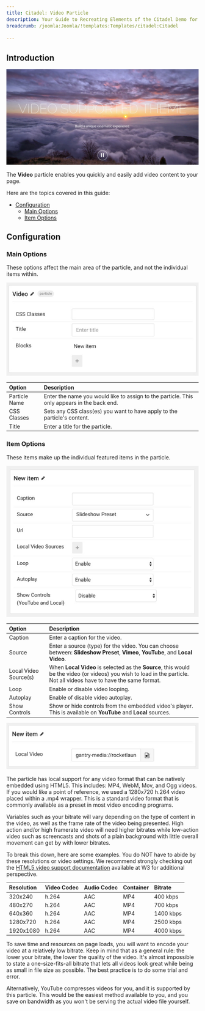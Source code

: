 ```yaml
---
title: Citadel: Video Particle
description: Your Guide to Recreating Elements of the Citadel Demo for Joomla
breadcrumb: /joomla:Joomla/!templates:Templates/citadel:Citadel

---
```


## Introduction

![](assets/particle_video1.jpeg)

The **Video** particle enables you quickly and easily add video content to your page.

Here are the topics covered in this guide:

* [Configuration](#configuration)
    - [Main Options](#main-options)
    - [Item Options](#item-options)

## Configuration

### Main Options 

These options affect the main area of the particle, and not the individual items within.

![](assets/particle_video2.jpeg)

| Option        | Description                                                                                 |
| :-----        | :-----                                                                                      |
| Particle Name | Enter the name you would like to assign to the particle. This only appears in the back end. |
| CSS Classes   | Sets any CSS class(es) you want to have apply to the particle's content.                    |
| Title         | Enter a title for the particle.                                                             |

### Item Options

These items make up the individual featured items in the particle.

![](assets/particle_video3.jpeg)

| Option                | Description                                                                                                                                                            |
| :-----                | :-----                                                                                                                                                                 |
| Caption               | Enter a caption for the video.                                                                                                                                         |
| Source                | Enter a source (type) for the video. You can choose between: **Slideshow Preset**, **Vimeo**, **YouTube**, and **Local Video**.                                        |
| Local Video Source(s) | When **Local Video** is selected as the **Source**, this would be the video (or videos) you wish to load in the particle. Not all videos have to have the same format. |
| Loop                  | Enable or disable video looping.                                                                                                                                       |
| Autoplay              | Enable of disable video autoplay.                                                                                                                                      |
| Show Controls         | Show or hide controls from the embedded video's player. This is available on **YouTube** and **Local** sources.                                                        |

![](assets/particle_video4.jpg)

The particle has local support for any video format that can be natively embedded using HTML5. This includes: MP4, WebM, Mov, and Ogg videos. If you would like a point of reference, we used a 1280x720 h.264 video placed within a .mp4 wrapper. This is a standard video format that is commonly available as a preset in most video encoding programs.

Variables such as your bitrate will vary depending on the type of content in the video, as well as the frame rate of the video being presented. High action and/or high framerate video will need higher bitrates while low-action video such as screencasts and shots of a plain background with little overall movement can get by with lower bitrates.

To break this down, here are some examples. You do NOT have to abide by these resolutions or video settings. We recommend strongly checking out the [HTML5 video support documentation](http://www.w3schools.com/html/html5_video.asp) available at W3 for additional perspective.

| Resolution | Video Codec | Audio Codec | Container | Bitrate   |
| :-----     | :-----      | :-----      | :-----    | :-----    |
| 320x240    | h.264       | AAC         | MP4       | 400 kbps  |
| 480x270    | h.264       | AAC         | MP4       | 700 kbps  |
| 640x360    | h.264       | AAC         | MP4       | 1400 kbps |
| 1280x720   | h.264       | AAC         | MP4       | 2500 kbps |
| 1920x1080  | h.264       | AAC         | MP4       | 4000 kbps |

To save time and resources on page loads, you will want to encode your video at a relatively low bitrate. Keep in mind that as a general rule: the lower your bitrate, the lower the quality of the video. It's almost impossible to state a one-size-fits-all bitrate that lets all videos look great while being as small in file size as possible. The best practice is to do some trial and error.

Alternatively, YouTube compresses videos for you, and it is supported by this particle. This would be the easiest method available to you, and you save on bandwidth as you won't be serving the actual video file yourself.

